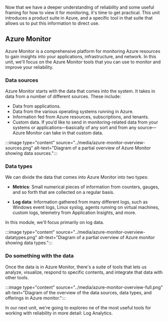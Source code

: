 Now that we have a deeper understanding of reliability and some useful framing for how to view it for monitoring, it's time to get practical. This unit introduces a product suite in Azure, and a specific tool in that suite that allows us to put this information to direct use.

## Azure Monitor

Azure Monitor is a comprehensive platform for monitoring Azure resources to gain insights into your applications, infrastructure, and network. In this unit, we'll focus on the Azure Monitor tools that you can use to monitor and improve your reliability.

### Data sources

Azure Monitor starts with the data that comes into the system. It takes in data from a number of different sources. These include:

- Data from applications.
- Data from the various operating systems running in Azure.
- Information fed from Azure resources, subscriptions, and tenants.
- Custom data. If you’d like to send in monitoring-related data from your systems or applications—basically of any sort and from any source—Azure Monitor can take in that custom data.

:::image type="content" source="../media/azure-monitor-overview-sources.png" alt-text="Diagram of a partial overview of Azure Monitor showing data sources.":::

### Data types

We can divide the data that comes into Azure Monitor into two types:

- **Metrics**: Small numerical pieces of information from counters, gauges, and so forth that are collected on a regular basis.

- **Log data**: Information gathered from many different logs, such as Windows event logs, Linux syslog, agents running on virtual machines, custom logs, telemetry from Application Insights, and more.

In this module, we'll focus primarily on log data.

:::image type="content" source="../media/azure-monitor-overview-datatypes.png" alt-text="Diagram of a partial overview of Azure monitor showing data types.":::

### Do something with the data

Once the data is in Azure Monitor, there's a suite of tools that lets us analyze, visualize, respond to specific contents, and integrate that data with other tools.

:::image type="content" source="../media/azure-monitor-overview-full.png" alt-text="Diagram of the overview of the data sources, data types, and offerings in Azure monitor.":::

In our next unit, we're going to exploreo ne of the most useful tools for working with reliability in more detail: Log Analytics.
